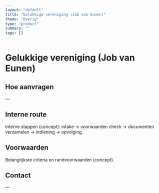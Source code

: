 ```yaml
---
layout: "default"
title: "Gelukkige vereniging (Job van Eunen)"
theme: "Overig"
type: "product"
summary: ""
tags: []
---
```

# Gelukkige vereniging (Job van Eunen)



## Hoe aanvragen
—

## Interne route
Interne stappen (concept): intake → voorwaarden check → documenten verzamelen → indiening → opvolging.

## Voorwaarden
Belangrijkste criteria en randvoorwaarden (concept).

## Contact
—
